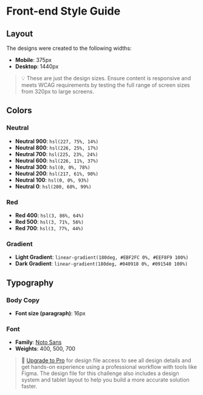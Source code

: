 # Front-end Style Guide

## Layout

The designs were created to the following widths:

-  **Mobile**: 375px
-  **Desktop**: 1440px

> 💡 These are just the design sizes. Ensure content is responsive and meets WCAG requirements by testing the full range of screen sizes from 320px to large screens.

## Colors

### Neutral

-  **Neutral 900**: `hsl(227, 75%, 14%)`
-  **Neutral 800**: `hsl(226, 25%, 17%)`
-  **Neutral 700**: `hsl(225, 23%, 24%)`
-  **Neutral 600**: `hsl(226, 11%, 37%)`
-  **Neutral 300**: `hsl(0, 0%, 78%)`
-  **Neutral 200**: `hsl(217, 61%, 90%)`
-  **Neutral 100**: `hsl(0, 0%, 93%)`
-  **Neutral 0**: `hsl(200, 60%, 99%)`

### Red

-  **Red 400**: `hsl(3, 86%, 64%)`
-  **Red 500**: `hsl(3, 71%, 56%)`
-  **Red 700**: `hsl(3, 77%, 44%)`

### Gradient

-  **Light Gradient**: `linear-gradient(180deg, #EBF2FC 0%, #EEF8F9 100%)`
-  **Dark Gradient**: `linear-gradient(180deg, #040918 0%, #091540 100%)`

## Typography

### Body Copy

-  **Font size (paragraph)**: 16px

### Font

-  **Family**: [Noto Sans](https://fonts.google.com/noto/specimen/Noto+Sans)
-  **Weights**: 400, 500, 700

> 💎 [Upgrade to Pro](https://www.frontendmentor.io/pro?ref=style-guide) for design file access to see all design details and get hands-on experience using a professional workflow with tools like Figma. The design file for this challenge also includes a design system and tablet layout to help you build a more accurate solution faster.
